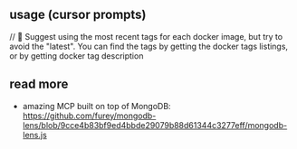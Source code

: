 ## usage (cursor prompts)

// 📝
Suggest using the most recent tags for each docker image, but try to avoid the "latest".
You can find the tags by getting the docker tags listings, or by getting docker tag description

## read more

- amazing MCP built on top of MongoDB: https://github.com/furey/mongodb-lens/blob/9cce4b83bf9ed4bbde29079b88d61344c3277eff/mongodb-lens.js
